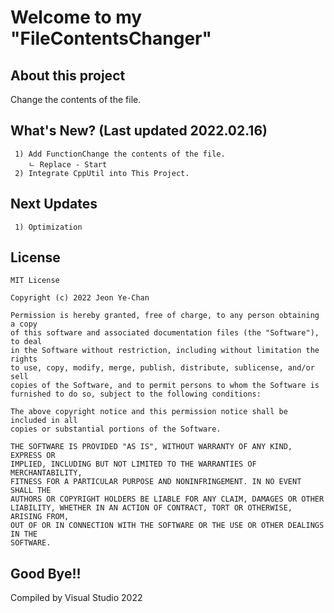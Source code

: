 ﻿# Welcome to my "FileContentsChanger"
## About this project
Change the contents of the file.
## What's New? (Last updated 2022.02.16)
```
 1) Add FunctionChange the contents of the file.
	ㄴ Replace - Start
 2) Integrate CppUtil into This Project.
```
## Next Updates
```
 1) Optimization
```
## License
```
MIT License

Copyright (c) 2022 Jeon Ye-Chan

Permission is hereby granted, free of charge, to any person obtaining a copy
of this software and associated documentation files (the "Software"), to deal
in the Software without restriction, including without limitation the rights
to use, copy, modify, merge, publish, distribute, sublicense, and/or sell
copies of the Software, and to permit persons to whom the Software is
furnished to do so, subject to the following conditions:

The above copyright notice and this permission notice shall be included in all
copies or substantial portions of the Software.

THE SOFTWARE IS PROVIDED "AS IS", WITHOUT WARRANTY OF ANY KIND, EXPRESS OR
IMPLIED, INCLUDING BUT NOT LIMITED TO THE WARRANTIES OF MERCHANTABILITY,
FITNESS FOR A PARTICULAR PURPOSE AND NONINFRINGEMENT. IN NO EVENT SHALL THE
AUTHORS OR COPYRIGHT HOLDERS BE LIABLE FOR ANY CLAIM, DAMAGES OR OTHER
LIABILITY, WHETHER IN AN ACTION OF CONTRACT, TORT OR OTHERWISE, ARISING FROM,
OUT OF OR IN CONNECTION WITH THE SOFTWARE OR THE USE OR OTHER DEALINGS IN THE
SOFTWARE.
```
## Good Bye!!
Compiled by Visual Studio 2022